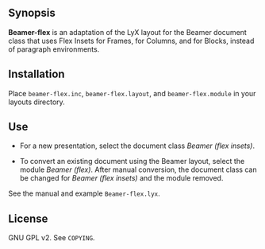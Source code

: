 ## Synopsis

**Beamer-flex** is an adaptation of the LyX layout for the Beamer document class that uses Flex Insets for Frames, for Columns, and for Blocks, instead of paragraph environments.

## Installation

Place `beamer-flex.inc`, `beamer-flex.layout`, and `beamer-flex.module` in your layouts directory.

## Use

* For a new presentation, select the document class *Beamer (flex insets)*.

* To convert an existing document using the Beamer layout, select the module *Beamer (flex)*. After manual conversion, the document class can be changed for *Beamer (flex insets)* and the module removed.

See the manual and example `Beamer-flex.lyx`.

## License

GNU GPL v2. See `COPYING`.
